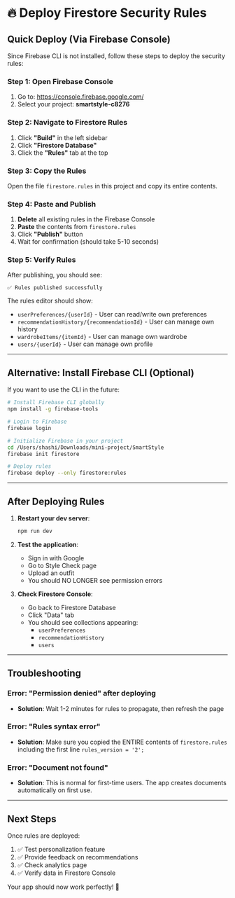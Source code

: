 # 🔥 Deploy Firestore Security Rules

## Quick Deploy (Via Firebase Console)

Since Firebase CLI is not installed, follow these steps to deploy the security rules:

### Step 1: Open Firebase Console

1. Go to: https://console.firebase.google.com/
2. Select your project: **smartstyle-c8276**

### Step 2: Navigate to Firestore Rules

1. Click **"Build"** in the left sidebar
2. Click **"Firestore Database"**
3. Click the **"Rules"** tab at the top

### Step 3: Copy the Rules

Open the file `firestore.rules` in this project and copy its entire contents.

### Step 4: Paste and Publish

1. **Delete** all existing rules in the Firebase Console
2. **Paste** the contents from `firestore.rules`
3. Click **"Publish"** button
4. Wait for confirmation (should take 5-10 seconds)

### Step 5: Verify Rules

After publishing, you should see:

```
✅ Rules published successfully
```

The rules editor should show:
- `userPreferences/{userId}` - User can read/write own preferences
- `recommendationHistory/{recommendationId}` - User can manage own history
- `wardrobeItems/{itemId}` - User can manage own wardrobe
- `users/{userId}` - User can manage own profile

---

## Alternative: Install Firebase CLI (Optional)

If you want to use the CLI in the future:

```bash
# Install Firebase CLI globally
npm install -g firebase-tools

# Login to Firebase
firebase login

# Initialize Firebase in your project
cd /Users/shashi/Downloads/mini-project/SmartStyle
firebase init firestore

# Deploy rules
firebase deploy --only firestore:rules
```

---

## After Deploying Rules

1. **Restart your dev server**:
   ```bash
   npm run dev
   ```

2. **Test the application**:
   - Sign in with Google
   - Go to Style Check page
   - Upload an outfit
   - You should NO LONGER see permission errors

3. **Check Firestore Console**:
   - Go back to Firestore Database
   - Click "Data" tab
   - You should see collections appearing:
     - `userPreferences`
     - `recommendationHistory`
     - `users`

---

## Troubleshooting

### Error: "Permission denied" after deploying
- **Solution**: Wait 1-2 minutes for rules to propagate, then refresh the page

### Error: "Rules syntax error"
- **Solution**: Make sure you copied the ENTIRE contents of `firestore.rules` including the first line `rules_version = '2';`

### Error: "Document not found"
- **Solution**: This is normal for first-time users. The app creates documents automatically on first use.

---

## Next Steps

Once rules are deployed:

1. ✅ Test personalization feature
2. ✅ Provide feedback on recommendations
3. ✅ Check analytics page
4. ✅ Verify data in Firestore Console

Your app should now work perfectly! 🚀
